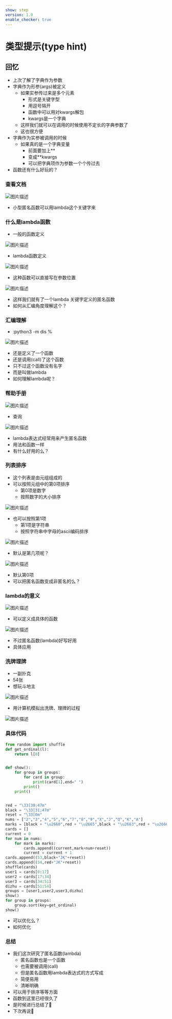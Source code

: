 ```yaml
---
show: step
version: 1.0
enable_checker: true
---
```


# 类型提示(type hint)

## 回忆

- 上次了解了字典作为参数
- 字典作为形参(args)被定义
	- 如果实参传过来是多个元素
		- 形式是关键字型
		- 用逗号隔开
		- 函数中可以用对kwargs解包
		- kwargs是一个字典
	- 这样我们就可以在调用的时候使用不定长的字典参数了
	- 这也很方便
- 字典作为实参被调用的时候
	- 如果真的是一个字典变量	
		- 前面要加上**
		- 变成**kwargs
		- 可以把字典项作为参数一个个传过去
- 函数还有什么好玩的？

### 查看文档

![图片描述](https://doc.shiyanlou.com/courses/uid1190679-20220904-1662265380582)

- 小型匿名函数可以用lambda这个关键字来

### 什么是lambda函数

- 一般的函数定义

![图片描述](https://doc.shiyanlou.com/courses/uid1190679-20220904-1662286604060)

- lambda函数定义

![图片描述](https://doc.shiyanlou.com/courses/uid1190679-20220904-1662286630259)

- 这种函数可以直接写在参数位置

![图片描述](https://doc.shiyanlou.com/courses/uid1190679-20220904-1662286744278)

- 这样我们就有了一个lambda 关键字定义的匿名函数
- 如何从汇编角度理解这个？

### 汇编理解

- :python3 -m dis %

![图片描述](https://doc.shiyanlou.com/courses/uid1190679-20220904-1662286840622)

- 还是定义了一个函数
- 还是调用(call)了这个函数
- 只不过这个函数没有名字
- 而是叫做lambda
- 如何理解lambda呢？

### 帮助手册

![图片描述](https://doc.shiyanlou.com/courses/uid1190679-20220904-1662287006935)

- 查询

![图片描述](https://doc.shiyanlou.com/courses/uid1190679-20220904-1662287067503)

- lambda表达式经常用来产生匿名函数
- 用法和函数一样
- 有什么好用的么？

### 列表排序

- 这个列表是由元组组成的
- 可以按照元组中的第0项排序
	- 第0项是数字
	- 按照数字的大小排序

![图片描述](https://doc.shiyanlou.com/courses/uid1190679-20220930-1664494927266/wm)

- 也可以按照第1项
	- 第1项是字符串
	- 按照字符串中字母的ascii编码排序

![图片描述](https://doc.shiyanlou.com/courses/uid1190679-20220930-1664494942367/wm)

- 默认是第几项呢？

![图片描述](https://doc.shiyanlou.com/courses/uid1190679-20220904-1662287718703)

- 默认第0项
- 可以把匿名函数变成非匿名的么？

### lambda的意义

![图片描述](https://doc.shiyanlou.com/courses/uid1190679-20220904-1662287926811)

- 可以定义成具体的函数

![图片描述](https://doc.shiyanlou.com/courses/uid1190679-20220904-1662287949767)

- 不过匿名函数(lambda)好写好用
- 具体应用

### 洗牌理牌

- 一副扑克
- 54张
- 想玩斗地主

![图片描述](https://doc.shiyanlou.com/courses/uid1190679-20220905-1662371262894)

- 用计算机模拟出洗牌、理牌的过程

![图片描述](https://doc.shiyanlou.com/courses/uid1190679-20220905-1662371333556)

### 具体代码

```python
from random import shuffle
def get_ordinal(l):
    return l[0]


def show():
    for group in groups:
        for card in group:
            print(card[1],end=" ")
        print()
    print()


red = "\33[30;47m"
black = "\33[31;47m"
reset = "\33[0m"
nums = ["2","3","4","5","6","7","8","9","X","J","Q","K","A"]
marks = [black + "\u2660",red + "\u2665",black + "\u2663",red + "\u2666"]
cards = []
current = 0
for num in nums:
    for mark in marks:
        cards.append((current,mark+num+reset))
        current = current + 1
cards.append((53,black+"JK"+reset))
cards.append((54,red+"JK"+reset))
shuffle(cards)
user1 = cards[0:17]
user2 = cards[17:34]
user3 = cards[34:51]
dizhu = cards[51:54]
groups = [user1,user2,user3,dizhu]
show()
for group in groups:
    group.sort(key=get_ordinal)
show()
```

- 可以优化么？
- 如何优化

### 总结
- 我们这次研究了匿名函数(lambda)
	- 匿名函数也是一个函数
	- 也需要被调用(call)
	- 但是匿名函数用lambda表达式的方式写成
	- 简便易用
	- 清晰明确
- 可以用于排序等等方面
- 函数到这里已经很久了
- 是时候进行总结了🤔
- 下次再说👋